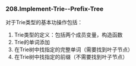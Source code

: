 ### 208.Implement-Trie--Prefix-Tree

对于Trie类型的基本功操作包括：
1. Trie类型的定义：包括两个成员变量，构造函数
2. Trie的单词添加
3. 在Trie树中找指定的完整单词（需要找到叶子节点）
4. 在Trie树中找指定的前缀（不需要找到叶子节点）
